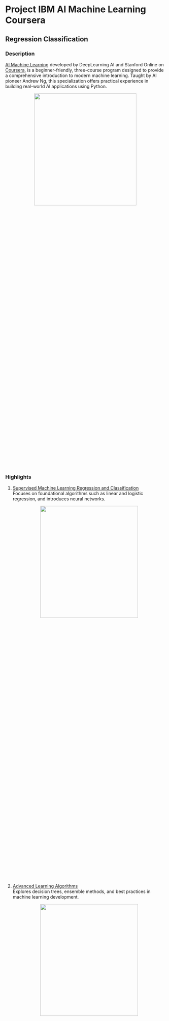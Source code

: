 # Project IBM AI Machine Learning Coursera
## Regression Classification
### Description
[AI Machine Learning](https://www.coursera.org/specializations/machine-learning-introduction) developed by DeepLearning AI and Stanford  Online on [Coursera](https://www.coursera.org/), is a beginner-friendly, three-course program
designed to provide a comprehensive introduction to modern machine learning. Taught by AI pioneer Andrew Ng, this specialization offers practical experience in building real-world AI 
applications using Python.
<p align="center">
<img src="/Certificate/AI Machine Learning.jpg" width="80%" height="30%">
</p>
   
### Highlights
1. [Supervised Machine Learning Regression and Classification](https://www.coursera.org/learn/machine-learning) <br>
   Focuses on foundational algorithms such as linear and logistic regression, and introduces neural networks.
   <p align="center">
   <img src="/Certificate/Supervised Machine Learning Regression and Classification.jpg" width="80%" height="30%">
   </p>
3. [Advanced Learning Algorithms](https://www.coursera.org/learn/advanced-learning-algorithms) <br>
   Explores decision trees, ensemble methods, and best practices in machine learning development.
   <p align="center">
   <img src="/Certificate/Advanced Learning Algorithms.jpg" width="80%" height="30%">
   </p>
5. [Unsupervised Learning, Recommenders, Reinforcement Learning](https://www.coursera.org/learn/unsupervised-learning-recommenders-reinforcement-learning) <br>
   Covers clustering, anomaly detection, recommender systems, and reinforcement learning techniques.
   <p align="center">
   <img src="/Certificate/Unsupervised Learning, Recommenders, Reinforcement Learning.jpg" width="80%" height="30%">
   </p>
   
### Result
<p align="center">
  <img src="/Course 1 - Supervised Machine Learning Regression and Classification/Week 1/images/C1_W1_L3_S1_model.png" width="400" height="250" style="display:inline-block; margin-right: 10px;">
  <img src="/Course 1 - Supervised Machine Learning Regression and Classification/Week 2/images/C1_W2_L1_S1_trainingdata.png" width="400" height="250" style="display:inline-block;">
</p>
<p align="center">
  <img src="/Course 1 - Supervised Machine Learning Regression and Classification/Week 3/images/C1_W3_LogisticCostRegularized.png" width="400" height="250" style="display:inline-block; margin-right: 10px;">
  <img src="/Course 2 - Advanced Learning Algorithms/Week 1/images/C2_W1_CoffeeRoasting.png" width="400" height="250" style="display:inline-block;">
</p> 
<p align="center">
  <img src="/Course 2 - Advanced Learning Algorithms/Week 2/images/C2_W2_BinaryVsMultiClass.png" width="400" height="250" style="display:inline-block; margin-right: 10px;">
  <img src="/Course 2 - Advanced Learning Algorithms/Week 3/images/C2_W3_BiasVarianceDegree.png" width="400" height="250" style="display:inline-block;">
</p> 
<p align="center">
  <img src="/Course 3 - Unsupervised Learning, Recommenders, Reinforcement Learning/Week 1/images/figure 1.png" width="400" height="250" style="display:inline-block; margin-right: 10px;">
  <img src="/Course 3 - Unsupervised Learning, Recommenders, Reinforcement Learning/Week 2/images/RecSysNN.png" width="400" height="250" style="display:inline-block;">
</p> 

### Remark
If you have any suggestions or feedback, please don't hesitate to contact to me in direct message on [Email](mailto:azizhabibrahim@gmail.com) and 
[LinkedIn](https://www.linkedin.com/in/mhabibr02/)
